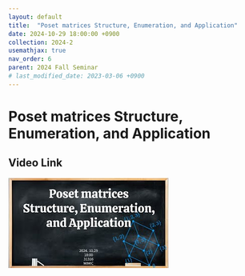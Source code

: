 ```yaml
---
layout: default
title:  "Poset matrices Structure, Enumeration, and Application"
date: 2024-10-29 18:00:00 +0900
collection: 2024-2
usemathjax: true
nav_order: 6
parent: 2024 Fall Seminar
# last_modified_date: 2023-03-06 +0900
---
```

# Poset matrices Structure, Enumeration, and Application
<!-- ## <center> Abstract </center>
Francis Guthrie claimed in 1852 the four color problem. We
proof two essential lemmas and then solve six color problem. We expand
the proof of six color problem into five, four color problem. Kempe
published this proof in 1879. However the flaw was discovered in 1890
by Heawood. Although flawed, Kempe’s idea was used as one of a basic
tool. -->
## Video Link

[![Video Label](pictures/6_poset.jpg)](https://www.youtube.com/watch?v=FEIs_tsWc6I)

<!-- ## PDF Download -->

<!-- <a target='_blank' href='../2024-1/2024-1_download/crime.pdf'>What is Counting? PDF</a> -->